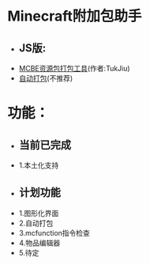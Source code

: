# Minecraft附加包助手
- ## JS版:
- [MCBE资源包打包工具](https://github.com/TukJiu/Minecarft-bedrock-mcpacks-auto-packing)(作者:TukJiu)
- [自动打包](https://github.com/MRWS0X2F/AutoPacking)(不推荐)
# 功能：
- ## 当前已完成
- 1.本土化支持
- ## 计划功能
- 1.图形化界面
- 2.自动打包
- 3.mcfunction指令检查
- 4.物品编辑器
- 5.待定